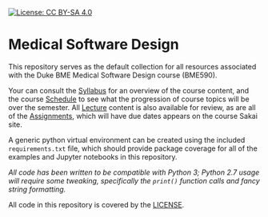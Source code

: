  [![License: CC BY-SA 4.0](https://img.shields.io/badge/License-CC%20BY--SA%204.0-lightgrey.svg)](https://creativecommons.org/licenses/by-sa/4.0/)

# Medical Software Design 

This repository serves as the default collection for all resources associated
with the Duke BME Medical Software Design course (BME590).

Your can consult the [Syllabus](syllabus.md) for an overview of the course
content, and the course [Schedule](schedule.md) to see what the progression of
course topics will be over the semester.  All [Lecture](Lecture/) content is
also available for review, as are all of the [Assignments](Assignments/), which
will have due dates appears on the course Sakai site.

A generic python virtual environment can be created using the included
`requirements.txt` file, which should provide package coverage for all of the
examples and Jupyter notebooks in this repository.  

*All code has been written to be compatible with Python 3; Python 2.7 usage
will require some tweaking, specifically the `print()` function calls and fancy
string formatting.*

All code in this repository is covered by the [LICENSE](LICENSE).
